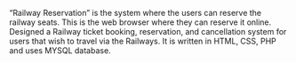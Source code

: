 “Railway Reservation” is the system where the users can reserve the railway seats. This is the web browser where they can reserve it online. Designed a Railway ticket booking, reservation, and cancellation system for users that wish to travel via the Railways. It is written in HTML, CSS, PHP and uses MYSQL database.
